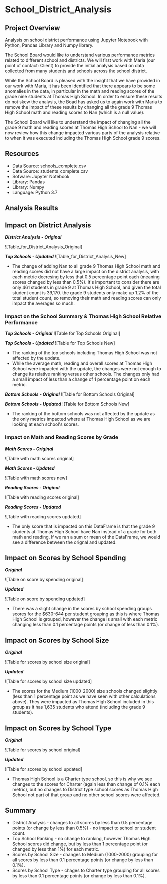 # School_District_Analysis


## Project Overview
Analysis on school district performance using Jupyter Notebook with Python, Pandas Library and Numpy library.

The School Board would like to understand various performance metrics related to different school and districts.  We will first work with Maria (our point of contact: Client) to provide the initial analysis based on data collected from many students and schools across the school district.

While the School Board is pleased with the insight that we have provided in our work with Maria, it has been identified that there appears to be some anomalies in the data, in particular in the math and reading scores of the grade nine students at Thomas High School. In order to ensure these results do not skew the analysis, the Boad has asked us to again work with Maria to remove the impact of these results by changing all the grade 9 Thomas High School math and reading scores to Nan (which is a null value).

The School Board will like to understand the impact of changing all the grade 9 math and reading scores at Thomas High School to Nan - we will now review how this change impacted various parts of the analysis relative to when it was executed including the Thomas High School grade 9 scores.

## Resources
- Data Source: schools_complete.csv
- Data Source: students_complete.csv
- Sofware: Jupyter Notebook 
- Library: Pandas
- Library: Numpy
- Language: Python 3.7

## Analysis Results

## Impact on District Analysis
***District Analysis - Original***

![Table_for_District_Analysis_Original]

***Top Schools - Updated***
![Table_for_District_Analysis_New]
- The change of adding Nan to all grade 9 Thomas High School math and reading scores did not have a large impact on the district analysis, with each metric decresing by less that 0.5 percentage point each (meaning scores changed by less than 0.5%).  It's important to consider there are only 461 students in grade 9 at Thomas High School, and given the total student count is 39,170. the grade 9 students only make up 1.2% of the total student count, so removing their math and reading scores can only impact the averages so much.

### Impact on the School Summary & Thomas High School Relative Performance
***Top Schools - Original***
![Table for Top Schools Original]

***Top Schools - Updated***
![Table for Top Schools New]
-  The ranking of the top schools including Thomas High School was not affected by the update.
- While the average math, reading and overall scores at Thomas High School were impacted with the update, the changes were not enough to change its relative ranking versus other schools. The changes only had a small impact of less than a change of 1 percentage point on each metric.

***Bottom Schools - Original***
![Table for Bottom Schools Original]

***Bottom Schools - Updated***
![Table for Bottom Schools New]
-   The ranking of the bottom schools was not affected by the update as the only metrics impacted where at Thomas High School as we are looking at each school's scores.


### Impact on Math and Reading Scores by Grade
***Math Scores - Original***

![Table with math scores original]


***Math Scores - Updated***

![Table with math scores new]


***Reading Scores - Original***

![Table with reading scores original]


***Reading Scores - Updated***

![Table with reading scores updated]

- The only score that is impacted on this DataFrame is that the grade 9 students at Thomas High School have Nan instead of a grade for both math and reading.  If we ran a sum or mean of the DataFrame, we would see a difference between the orignal and updated.

## Impact on Scores by School Spending
***Original***

![Table on score by spending original]


***Updated***

![Table on score by spending updated]
- There was a slight change in the scores by school spending groups scores for the $630-644 per student grouping as this is where Thomas High School is grouped, however the change is small with each metric changing less than 0.1 percentage points (or change of less than 0.1%).


## Impact on Scores by School Size
***Original***

![Table for scores by school size original]


***Updated***

![Table for scores by school size updated]
- The scores for the Medium (1000-2000) size schools changed slightly (less than 1 percentage point as we have seen with other calculations above).  They were impacted as Thomas High School included in this group as it has 1,635 students who attend (including the grade 9 students).


## Impact on Scores by School Type
***Original***

![Table for scores by school original]


***Updated***

![Table for scores by school updated]
- Thomas High School is a Charter type school, so this is why we see changes to the scores for Charter (again less than change of 0.1% each metric), but no changes to District type school scores as Thomas High School not part of that group and no other school scores were affected.


## Summary
 - District Analysis - changes to all scores by less than 0.5 percentage points (or change by less than 0.5%) - no impact to school or student count.
 - Top School Ranking - no change to ranking, however Thomas High School scores did change, but by less than 1 percentage point (or changed by less than 1%) for each metric.
 - Scores by School Size - changes to Medium (1000-2000) grouping for all scores by less than 0.1 percentage points (or change by less than 0.1%).
 - Scores by School Type - chages to Charter type grouping for all scores by less than 0.1 percentage points (or change by less than 0.1%).
